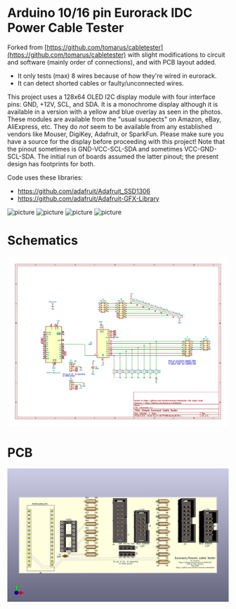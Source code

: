 Arduino 10/16 pin Eurorack IDC Power Cable Tester
=================================================

Forked from [https://github.com/tomarus/cabletester](https://github.com/tomarus/cabletester) with slight modifications to circuit and software (mainly order of connections), and with PCB layout added.

* It only tests (max) 8 wires because of how they're wired in eurorack.
* It can detect shorted cables or faulty/unconnected wires.

This project uses a 128x64 OLED I2C display module with four interface pins: GND, +12V, SCL, and SDA. It is a monochrome display although it is available in a version with a yellow and blue overlay as seen in the photos. These modules are available from the "usual suspects" on Amazon, eBay, AliExpress, etc. They do *not* seem to be available from any established vendors like Mouser, DigiKey, Adafruit, or SparkFun. Please make sure you have a source for the display before proceeding with this project! Note that the pinout sometimes is GND-VCC-SCL-SDA and sometimes VCC-GND-SCL-SDA. The initial run of boards assumed the latter pinout; the present design has footprints for both.

Code uses these libraries:
* https://github.com/adafruit/Adafruit_SSD1306
* https://github.com/adafruit/Adafruit-GFX-Library

![picture](docs/image-nocable.jpg)
![picture](docs/image-shorted.jpg)
![picture](docs/image-bad.jpg)
![picture](docs/image-ok.jpg)

# Schematics

![schematics](docs/cabletester.png)

# PCB

![schematics](docs/cabletester_pcb.png)
